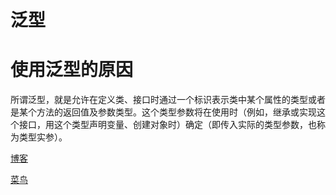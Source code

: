 # 泛型

# 使用泛型的原因
所谓泛型，就是允许在定义类、接口时通过一个标识表示类中某个属性的类型或者是某个方法的返回值及参数类型。这个类型参数将在使用时（例如，继承或实现这个接口，用这个类型声明变量、创建对象时）确定（即传入实际的类型参数，也称为类型实参）。

[博客](https://segmentfault.com/a/1190000014120746)


[菜鸟](https://www.runoob.com/java/java-generics.html)